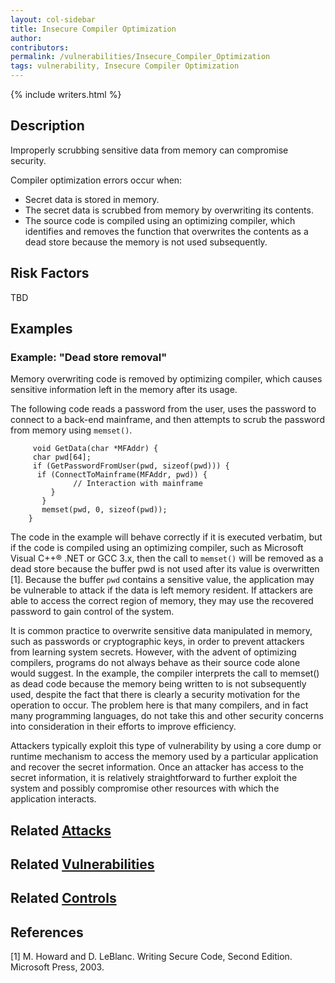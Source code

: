 ```yaml
---
layout: col-sidebar
title: Insecure Compiler Optimization
author:
contributors:
permalink: /vulnerabilities/Insecure_Compiler_Optimization
tags: vulnerability, Insecure Compiler Optimization
---
```


{% include writers.html %}

## Description

Improperly scrubbing sensitive data from memory can compromise security.

Compiler optimization errors occur when:

- Secret data is stored in memory.
- The secret data is scrubbed from memory by overwriting its contents.
- The source code is compiled using an optimizing compiler, which identifies and removes the function that overwrites the contents as a dead store because the memory is not used subsequently.

## Risk Factors

TBD

## Examples

### Example: "Dead store removal"

Memory overwriting code is removed by optimizing compiler, which causes sensitive information left in the memory after its usage.

The following code reads a password from the user, uses the password to connect to a back-end mainframe, and then attempts to scrub the password from memory using `memset()`.

```
     void GetData(char *MFAddr) {
     char pwd[64];
     if (GetPasswordFromUser(pwd, sizeof(pwd))) {
      if (ConnectToMainframe(MFAddr, pwd)) {
              // Interaction with mainframe
         }
       }
       memset(pwd, 0, sizeof(pwd));
    }
```

The code in the example will behave correctly if it is executed verbatim, but if the code is compiled using an optimizing compiler, such as Microsoft Visual C++® .NET or GCC 3.x, then the call to `memset()` will be removed as a dead store because the buffer pwd is not used after its value is overwritten [1]. Because the buffer `pwd` contains a sensitive value, the application may be vulnerable to attack if the data is left memory resident. If attackers are able to access the correct region of memory, they may use the recovered password to gain control of the system.

It is common practice to overwrite sensitive data manipulated in memory, such as passwords or cryptographic keys, in order to prevent attackers from learning system secrets. However, with the advent of optimizing compilers, programs do not always behave as their source code alone would suggest. In the example, the compiler interprets the call to memset() as dead code because the memory being written to is not subsequently used, despite the fact that there is clearly a security motivation for the operation to occur. The problem here is that many compilers, and in fact many programming languages, do not take this and other security concerns into consideration in their efforts to improve efficiency.

Attackers typically exploit this type of vulnerability by using a core dump or runtime mechanism to access the memory used by a particular application and recover the secret information. Once an attacker has access to the secret information, it is relatively straightforward to further exploit the system and possibly compromise other resources with which the application interacts.

## Related [Attacks](../attacks/)

## Related [Vulnerabilities](../vulnerabilities/)

## Related [Controls](../controls/)

## References

[1] M. Howard and D. LeBlanc. Writing Secure Code, Second Edition. Microsoft Press, 2003.
